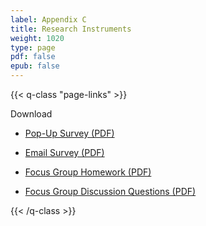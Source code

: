 ```yaml
---
label: Appendix C
title: Research Instruments
weight: 1020
type: page
pdf: false
epub: false
---
```


{{< q-class "page-links" >}}

Download

- [Pop-Up Survey (PDF)](downloads/instruments/pop-up-survey.pdf)

- [Email Survey (PDF)](downloads/instruments/email-survey.pdf)

- [Focus Group Homework (PDF)](downloads/instruments/focus-group-homework.pdf)

- [Focus Group Discussion Questions (PDF)](downloads/instruments/focus-group-discussion-questions.pdf)

{{< /q-class >}}